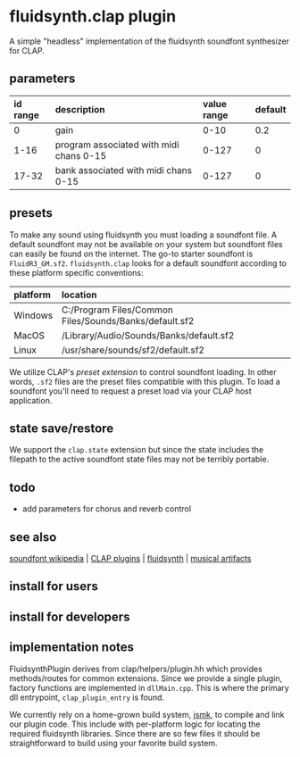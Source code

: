 # fluidsynth.clap plugin 

A simple "headless" implementation of the fluidsynth soundfont synthesizer
for CLAP.

## parameters

| id range | description                             | value range | default |
| :------- | :-------------------------------------- | :---------- | :------ |
| 0        | gain                                    | 0-10        | 0.2     |
| 1-16     | program associated with midi chans 0-15 | 0-127       | 0       |
| 17-32    | bank associated with midi chans 0-15    | 0-127       | 0       |

## presets

To make any sound using fluidsynth you must loading a soundfont file. 
A default soundfont may not be available on your system but soundfont 
files can easily be found on the internet. The go-to starter soundfont 
is `FluidR3_GM.sf2`. `fluidsynth.clap` looks for a default soundfont according
to these platform specific conventions:

| platform | location                                               |
| :------- | :----------------------------------------------------- |
| Windows  | C:/Program Files/Common Files/Sounds/Banks/default.sf2 |
| MacOS    | /Library/Audio/Sounds/Banks/default.sf2                |
| Linux    | /usr/share/sounds/sf2/default.sf2                      |

We utilize CLAP's _preset extension_ to control soundfont loading.
In other words, `.sf2` files are the preset files compatible with
this plugin.  To load a soundfont you'll need to request a preset
load via your CLAP host application.

## state save/restore

We support the `clap.state` extension but since the state includes
the filepath to the active soundfont state files may not be
terribly portable.

## todo

* add parameters for chorus and reverb control

## see also

[soundfont wikipedia](https://en.wikipedia.org/wiki/SoundFont) |
[CLAP plugins](https://github.com/free-audio/clap) |
[fluidsynth](https://fluidsynth.org) |
[musical artifacts](https://musical-artifacts.com/artifacts?formats=sf2&tags=soundfont)

## install for users

## install for developers

## implementation notes

FluidsynthPlugin derives from clap/helpers/plugin.hh which
provides methods/routes for common extensions. Since we 
provide a single plugin, factory functions are implemented 
in `dllMain.cpp`. This is where the primary dll entrypoint,
`clap_plugin_entry` is found.

We currently rely on a home-grown build system, [jsmk](https://github.com/dbadb/jsmk),
to compile and link our plugin code. This include with per-platform 
logic for locating the required fluidsynth libraries.  Since there are
so few files it should be straightforward to build using your favorite 
build system.



